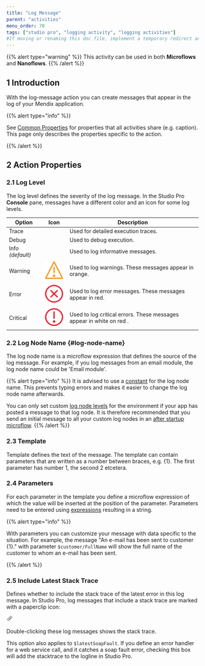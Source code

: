 ```yaml
---
title: "Log Message"
parent: "activities"
menu_order: 70
tags: ["studio pro", "logging activity", "logging activities"]
#If moving or renaming this doc file, implement a temporary redirect and let the respective team know they should update the URL in the product. See Mapping to Products for more details.
---
```


{{% alert type="warning" %}}
This activity can be used in both **Microflows** and **Nanoflows**.
{{% /alert %}}

## 1 Introduction

With the log-message action you can create messages that appear in the log of your Mendix application.

{{% alert type="info" %}}

See [Common Properties](microflow-element-common-properties) for properties that all activities share (e.g. caption). This page only describes the properties specific to the action.

{{% /alert %}}

## 2 Action Properties

### 2.1 Log Level

The log level defines the severity of the log message. In the Studio Pro **Console** pane, messages have a different color and an icon for some log levels.

| Option | Icon | Description |
| --- | --- | --- |
| Trace |   | Used for detailed execution traces. |
| Debug |   | Used to debug execution. |
| Info  *(default)*  |   | Used to log informative messages. |
| Warning | ![](attachments/microflows-and-nanoflows/917893.png) | Used to log warnings. These messages appear in orange. |
| Error | ![](attachments/microflows-and-nanoflows/917894.png) | Used to log error messages. These messages appear in red. |
| Critical | ![](attachments/microflows-and-nanoflows/917895.png) | Used to log critical errors. These messages appear in  white on red  . |

### 2.2 Log Node Name {#log-node-name}

The log node name is a microflow expression that defines the source of the log message. For example, if you log messages from an email module, the log node name could be 'Email module'.

{{% alert type="info" %}}
It is advised to use a [constant](constants) for the log node name. This prevents typing errors and makes it easier to change the log node name afterwards.

You can only set custom [log node levels](/developerportal/deploy/environments-details#log-levels) for the environment if your app has posted a message to that log node. It is therefore recommended that you send an initial message to all your custom log nodes in an [after startup microflow](project-settings#after-startup).
{{% /alert %}}

### 2.3 Template

Template defines the text of the message. The template can contain parameters that are written as a number between braces, e.g. {1}. The first parameter has number 1, the second 2 etcetera.

### 2.4 Parameters

For each parameter in the template you define a microflow expression of which the value will be inserted at the position of the parameter. Parameters need to be entered using [expressions](expressions) resulting in a string.

{{% alert type="info" %}}

With parameters you can customize your message with data specific to the situation. For example, the message "An e-mail has been sent to customer {1}." with parameter `$customer/FullName` will show the full name of the customer to whom an e-mail has been sent.

{{% /alert %}}

### 2.5 Include Latest Stack Trace

Defines whether to include the stack trace of the latest error in this log message. In Studio Pro, log messages that include a stack trace are marked with a paperclip icon:

![](attachments/microflows-and-nanoflows/917892.png)

Double-clicking these log messages shows the stack trace.

This option also applies to `$latestSoapFault`. If you define an error handler for a web service call, and it catches a soap fault error, checking this box will add the stacktrace to the logline in Studio Pro.
